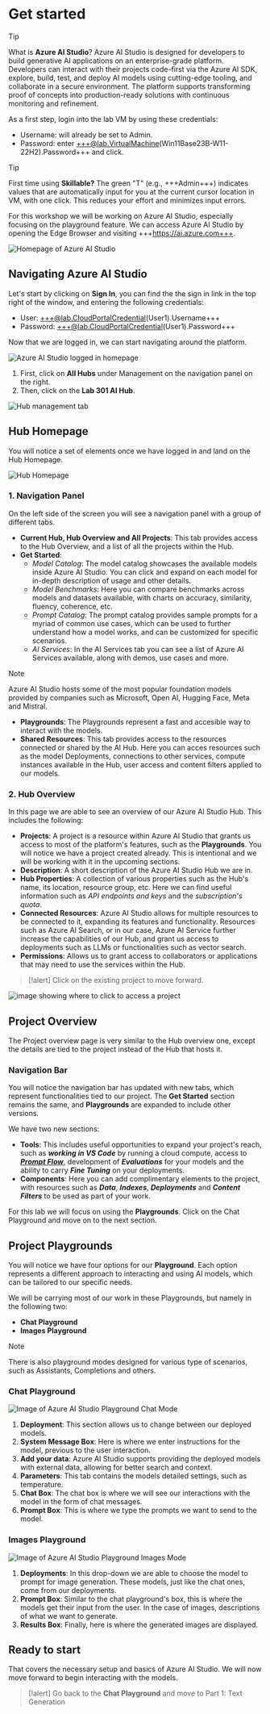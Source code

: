 # Get started

> [!TIP]
> What is **Azure AI Studio**? Azure AI Studio is designed for developers to build generative AI applications on an enterprise-grade platform. Developers can interact with their projects code-first via the Azure AI SDK, explore, build, test, and deploy AI models using cutting-edge tooling, and collaborate in a secure environment. The platform supports transforming proof of concepts into production-ready solutions with continuous monitoring and refinement.

As a first step, login into the lab VM by using these credentials:
- Username: will already be set to Admin.
- Password: enter +++@lab.VirtualMachine(Win11Base23B-W11-22H2).Password+++ and click.

> [!TIP]
>  First time using **Skillable?** The green "T" (e.g., +++Admin+++) indicates values that are automatically input for you at the current cursor location in VM, with one click. This reduces your effort and minimizes input errors.
   
For this workshop we will be working on Azure AI Studio, especially focusing on the playground feature. We can access Azure AI Studio by opening the Edge Browser and visiting +++https://ai.azure.com+++.

![Homepage of Azure AI Studio](./Images/ai-studio-homepage.png)

## Navigating Azure AI Studio

Let's start by clicking on **Sign In**, you can find the the sign in link in the top right of the window, and entering the following credentials:
-  User: +++@lab.CloudPortalCredential(User1).Username+++
-  Password: +++@lab.CloudPortalCredential(User1).Password+++

Now that we are logged in, we can start navigating around the platform. 

![Azure AI Studio logged in homepage](./Images/ai-studio-login-homepage.png)

1. First, click on **All Hubs** under Management on the navigation panel on the right.
2. Then, click on the **Lab 301  AI Hub**.

![Hub management tab](./Images/ai-studio-hubmanagement.png)

## Hub Homepage

You will notice a set of elements once we have logged in and land on the Hub Homepage.

![Hub Homepage](./Images/ai-studio-hub-homepage.png)


### 1. Navigation Panel

On the left side of the screen you will see a navigation panel with a group of different tabs.

- **Current Hub, Hub Overview and All Projects**: This tab provides access to the Hub Overview, and a list of all the projects within the Hub.
- **Get Started**: 
    - *Model Catalog*: The model catalog showcases the available models inside Azure AI Studio. You can click and expand on each model for in-depth description of usage and other details.
     - *Model Benchmarks*: Here you can compare benchmarks across models and datasets available, with charts on accuracy, similarity, fluency, coherence, etc.
    - *Prompt Catalog*: The prompt catalog provides sample prompts for a myriad of common use cases, which can be used to further understand how a model works, and can be customized for specific scenarios.
    - *AI Services*: In the AI Services tab you can see a list of Azure AI Services available, along with demos, use cases and more.

> [!NOTE]
> Azure AI Studio hosts some of the most popular foundation models provided by companies such as Microsoft, Open AI, Hugging Face, Meta and Mistral.

- **Playgrounds**: The Playgrounds represent a fast and accesible way to interact with the models.
- **Shared Resources**: This tab provides access to the resources connected or shared by the AI Hub. Here you can acces resources such as the model Deployments, connections to other services, compute instances available in the Hub, user access and content filters applied to our models.

### 2. Hub Overview

In this page we are able to see an overview of our Azure AI Studio Hub. This includes the following:

- **Projects**: A project is a resource within Azure AI Studio that grants us access to most of the platform's features, such as the **Playgrounds**. You will notice we have a project created already. This is intentional and we will be working with it in the upcoming sections.
- **Description**: A short description of the Azure AI Studio Hub we are in.
- **Hub Properties**: A collection of various properties such as the Hub's name, its location, resource group, etc. Here we can find useful information such as *API endpoints and keys* and the *subscription's quota*.
- **Connected Resources**: Azure AI Studio allows for multiple resources to be connected to it, expanding its features and functionality. Resources such as Azure AI Search, or in our case, Azure AI Service further increase the capabilities of our Hub, and grant us access to deployments such as LLMs or functionalities such as vector search.
- **Permissions**: Allows us to grant access to collaborators or applications that may need to use the services within the Hub.
 
 >[!alert] Click on the existing project to move forward.
 
 ![image showing where to click to access a project](./Images/ai-studio-click-project.png)

## Project Overview

The Project overview page is very similar to the Hub overview one, except the details are tied to the project instead of the Hub that hosts it. 

### Navigation Bar

You will notice the navigation bar has updated with new tabs, which represent functionalities tied to our project. The **Get Started** section remains the same, and **Playgrounds** are expanded to include other versions.

We have two new sections:
- **Tools**: This includes useful opportunities to expand your project's reach, such as ***working in VS Code*** by running a cloud compute, access to [***Prompt Flow***](https://learn.microsoft.com/en-us/azure/ai-studio/how-to/prompt-flow), development of ***Evaluations*** for your models and the ability to carry ***Fine Tuning*** on your deployments.
- **Components**: Here you can add complimentary elements to the project, with resources such as ***Data***, ***Indexes***, ***Deployments*** and ***Content Filters*** to be used as part of your work.

For this lab we will focus on using the **Playgrounds**. Click on the Chat Playground and move on to the next section.

## Project Playgrounds

You will notice we have four options for our **Playground**. Each option represents a different approach to interacting and using AI models, which can be tailored to our specific needs.

We will be carrying most of our work in these Playgrounds, but namely in the following two:

- **Chat Playground**
- **Images Playground**

> [!NOTE]
> There is also playground modes designed for various type of scenarios, such as Assistants, Completions and others.

### Chat Playground

![Image of Azure AI Studio Playground Chat Mode](./Images/ai-studio-playground.png)

1. **Deployment**: This section allows us to change between our deployed models.
1. **System Message Box**: Here is where we enter instructions for the model, previous to the user interaction.
1. **Add your data**: Azure AI Studio supports providing the deployed models with external data, allowing for better search and context.
1. **Parameters**: This tab contains the models detailed settings, such as temperature.
1. **Chat Box**: The chat box is where we will see our interactions with the model in the form of chat messages.
1. **Prompt Box**: This is where we type the prompts we want to send to the model.

### Images Playground

![Image of Azure AI Studio Playground Images Mode](./Images/ai-studio-image-playground.png)

1. **Deployments**: In this drop-down we are able to choose the model to prompt for image generation. These models, just like the chat ones, come from our deployments.
1. **Prompt Box**: Similar to the chat playground's box, this is where the models get their input from the user. In the case of images, descriptions of what we want to generate.
1. **Results Box**: Finally, here is where the generated images are displayed.

## Ready to start

That covers the necessary setup and basics of Azure AI Studio. We will now move forward to begin interacting with the models. 

>[!alert] Go back to the **Chat Playground** and move to Part 1: Text Generation
